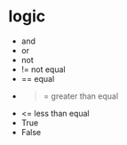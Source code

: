 # logic
- and
- or
- not
- != not equal
- == equal
- >= greater than equal
- <= less than equal
- True
- False
